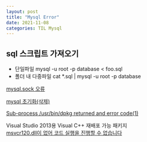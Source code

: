```yaml
---
layout: post
title: "Mysql Error"
date: 2021-11-08
categories: TIL Mysql
---
```


## sql 스크립트 가져오기
- 단일파일
mysql -u root -p database < foo.sql
- 폴더 내 다중파일
cat *.sql | mysql -u root -p database


[mysql.sock 오류](https://blog.naver.com/PostView.nhn?blogId=islove8587&logNo=221970366883)

[mysql 초기화(삭제)](https://elfinlas.tistory.com/367)

[Sub-process /usr/bin/dpkg returned and error code(1)](https://corona-world.tistory.com/83)

Visual Studio 2013용 Visual C++ 재배포 가능 패키지  
[msvcr120.dll이 없어 코드 실행을 진행할 수 없습니다](https://danchell.tistory.com/entry/MSVCR120dll%EC%9D%B4%EA%B0%80-%EC%97%86%EC%96%B4-%EC%BD%94%EB%93%9C-%EC%8B%A4%ED%96%89%EC%9D%84-%EC%A7%84%ED%96%89%ED%95%A0-%EC%88%98-%EC%97%86%EC%8A%B5%EB%8B%88%EB%8B%A4)